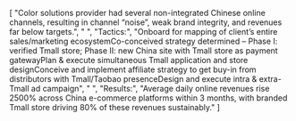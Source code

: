 [
    "Color solutions provider had several non-integrated Chinese online channels, resulting in channel “noise”, weak brand integrity, and revenues far below targets.",
    " ",
    "Tactics:",
    "Onboard for mapping of client’s entire sales/marketing ecosystemCo-conceived strategy determined – Phase I: verified Tmall store; Phase II: new China site with Tmall store as payment gatewayPlan & execute simultaneous Tmall application and store designConceive and implement affiliate strategy to get buy-in from distributors with Tmall/Taobao presenceDesign and execute intra & extra-Tmall ad campaign",
    " ",
    "Results:",
    "Average daily online revenues rise 2500% across China e-commerce platforms within 3 months, with branded Tmall store driving 80% of these revenues sustainably."
]